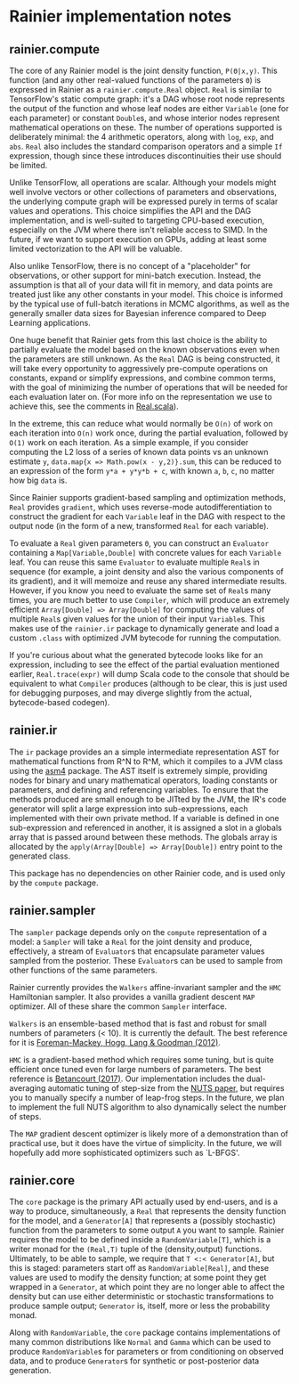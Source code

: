 # Rainier implementation notes

## rainier.compute

The core of any Rainier model is the joint density function, `P(Θ|x,y)`. This function (and any other real-valued functions of the parameters `Θ`) is expressed in Rainier as a `rainier.compute.Real` object. `Real` is similar to TensorFlow's static compute graph: it's a DAG whose root node represents the output of the function and whose leaf nodes are either `Variable` (one for each parameter) or constant `Double`s, and whose interior nodes represent mathematical operations on these. The number of operations supported is deliberately minimal: the 4 arithmetic operators, along with `log`, `exp`, and `abs`. `Real` also includes the standard comparison operators and a simple `If` expression, though since these introduces discontinuities their use should be limited.

Unlike TensorFlow, all operations are scalar. Although your models might well involve vectors or other collections of parameters and observations, the underlying compute graph will be expressed purely in terms of scalar values and operations. This choice simplifies the API and the DAG implementation, and is well-suited to targeting CPU-based execution, especially on the JVM where there isn't reliable access to SIMD. In the future, if we want to support execution on GPUs, adding at least some limited vectorization to the API will be valuable.

Also unlike TensorFlow, there is no concept of a "placeholder" for observations, or other support for mini-batch execution. Instead, the assumption is that all of your data will fit in memory, and data points are treated just like any other constants in your model. This choice is informed by the typical use of full-batch iterations in MCMC algorithms, as well as the generally smaller data sizes for Bayesian inference compared to Deep Learning applications.

One huge benefit that Rainier gets from this last choice is the ability to partially evaluate the model based on the known observations even when the parameters are still unknown. As the `Real` DAG is being constructed, it will take every opportunity to aggressively pre-compute operations on constants, expand or simplify expressions, and combine common terms, with the goal of minimizing the number of operations that will be needed for each evaluation later on. (For more info on the representation we use to achieve this, see the comments in [Real.scala](rainier-core/src/main/scala/compute/Real.scala)).

In the extreme, this can reduce what would normally be `O(n)` of work on each iteration into `O(n)` work once, during the partial evaluation, followed by `O(1)` work on each iteration. As a simple example, if you consider computing the L2 loss of a series of known data points vs an unknown estimate `y`, `data.map{x => Math.pow(x - y,2)}.sum`, this can be reduced to an expression of the form `y*a + y*y*b + c`, with known `a`, `b`, `c`, no matter how big `data` is.

Since Rainier supports gradient-based sampling and optimization methods, `Real` provides `gradient`, which uses reverse-mode autodifferentiation to construct the gradient for each `Variable` leaf in the DAG with respect to the output node (in the form of a new, transformed `Real` for each variable).

To evaluate a `Real` given parameters `Θ`, you can construct an `Evaluator` containing a `Map[Variable,Double]` with concrete values for each `Variable` leaf. You can reuse this same `Evaluator` to evaluate multiple `Real`s in sequence (for example, a joint density and also the various components of its gradient), and it will memoize and reuse any shared intermediate results. However, if you know you need to evaluate the same set of `Real`s many times, you are much better to use `Compiler`, which will produce an extremely efficient `Array[Double] => Array[Double]` for computing the values of multiple `Real`s given values for the union of their input `Variable`s. This makes use of the `rainier.ir` package to dynamically generate and load a custom `.class` with optimized JVM bytecode for running the computation.

If you're curious about what the generated bytecode looks like for an expression, including to see the effect of the partial evaluation mentioned earlier, `Real.trace(expr)` will dump Scala code to the console that should be equivalent to what `Compiler` produces (although to be clear, this is just used for debugging purposes, and may diverge slightly from the actual, bytecode-based codegen).

## rainier.ir

The `ir` package provides an a simple intermediate representation AST for mathematical functions from R^N to R^M, which it compiles to a JVM class using the [asm4]() package. The AST itself is extremely simple, providing nodes for binary and unary mathematical operators, loading constants or parameters, and defining and referencing variables. To ensure that the methods produced are small enough to be JITted by the JVM, the IR's code generator will split a large expression into sub-expressions, each implemented with their own private method. If a variable is defined in one sub-expression and referenced in another, it is assigned a slot in a globals array that is passed around between these methods. The globals array is allocated by the `apply(Array[Double] => Array[Double])` entry point to the generated class.

This package has no dependencies on other Rainier code, and is used only by the `compute` package.

## rainier.sampler

The `sampler` package depends only on the `compute` representation of a model: a `Sampler` will take a `Real` for the joint density and produce, effectively, a stream of `Evaluator`s that encapsulate parameter values sampled from the posterior. These `Evaluator`s can be used to sample from other functions of the same parameters.

Rainier currently provides the `Walkers` affine-invariant sampler and the `HMC` Hamiltonian sampler. It also provides a vanilla gradient descent `MAP` optimizer. All of these share the common `Sampler` interface.

`Walkers` is an ensemble-based method that is fast and robust for small numbers of parameters (< 10). It is currently the default. The best reference for it is [Foreman-Mackey, Hogg, Lang & Goodman (2012)](https://arxiv.org/abs/1202.3665).

`HMC` is a gradient-based method which requires some tuning, but is quite efficient once tuned even for large numbers of parameters. The best reference is [Betancourt (2017)](https://arxiv.org/abs/1701.02434). Our implementation includes the dual-averaging automatic tuning of step-size from the [NUTS paper](http://www.stat.columbia.edu/~gelman/research/published/nuts.pdf), but requires you to manually specify a number of leap-frog steps. In the future, we plan to implement the full NUTS algorithm to also dynamically select the number of steps.

The `MAP` gradient descent optimizer is likely more of a demonstration than of practical use, but it does have the virtue of simplicity. In the future, we will hopefully add more sophisticated optimizers such as `L-BFGS'.

## rainier.core

The `core` package is the primary API actually used by end-users, and is a way to produce, simultaneously, a `Real` that represents the density function for the model, and a `Generator[A]` that represents a (possibly stochastic) function from the parameters to some output `A` you want to sample. Rainier requires the model to be defined inside a `RandomVariable[T]`, which is a writer monad for the `(Real,T)` tuple of the (density,output) functions. Ultimately, to be able to sample, we require that `T <:< Generator[A]`, but this is staged: parameters start off as `RandomVariable[Real]`, and these values are used to modify the density function; at some point they get wrapped in a `Generator`, at which point they are no longer able to affect the density but can use either deterministic or stochastic transformations to produce sample output; `Generator` is, itself, more or less the probability monad.

Along with `RandomVariable`, the `core` package contains implementations of many common distributions like `Normal` and `Gamma` which can be used to produce `RandomVariable`s for parameters or from conditioning on observed data, and to produce `Generator`s for synthetic or post-posterior data generation.